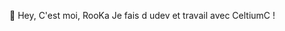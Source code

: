 👋 Hey, C'est moi, RooKa
Je fais d udev et travail avec CeltiumC !
<!---
RooKaYT/RooKaYT is a ✨ special ✨ repository because its `README.md` (this file) appears on your GitHub profile.
You can click the Preview link to take a look at your changes.
--->
